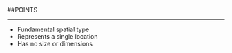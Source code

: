 ##POINTS

----

  + Fundamental spatial type
  + Represents a single location
  + Has no size or dimensions
